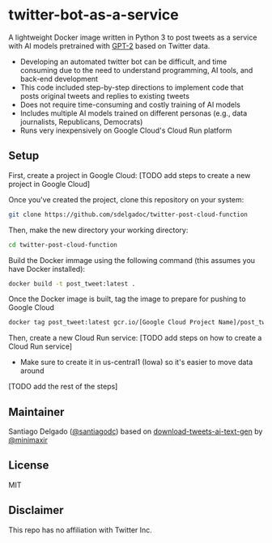 # twitter-bot-as-a-service

A lightweight Docker image written in Python 3 to post tweets as a service with AI models pretrained with [GPT-2](https://openai.com/blog/better-language-models/) based on Twitter data.
* Developing an automated twitter bot can be difficult, and time consuming due to the need to understand programming, AI tools, and back-end development
* This code included step-by-step directions to implement code that posts original tweets and replies to existing tweets
* Does not require time-consuming and costly training of AI models
* Includes multiple AI models trained on different personas (e.g., data journalists, Republicans, Democrats)
* Runs very inexpensively on Google Cloud's Cloud Run platform

## Setup

First, create a project in Google Cloud:
[TODO add steps to create a new project in Google Cloud]

Once you've created the project, clone this repository on your system:

```sh
git clone https://github.com/sdelgadoc/twitter-post-cloud-function
```

Then, make the new directory your working directory:
```sh
cd twitter-post-cloud-function
```

Build the Docker immage using the following command (this assumes you have Docker installed):
```sh
docker build -t post_tweet:latest .
```

Once the Docker image is built, tag the image to prepare for pushing to Google Cloud
```sh
docker tag post_tweet:latest gcr.io/[Google Cloud Project Name]/post_tweet
```

Then, create a new Cloud Run service:
[TODO add steps on how to create a Cloud Run service]
* Make sure to create it in us-central1 (Iowa) so it's easier to move data around

[TODO add the rest of the steps]

## Maintainer

Santiago Delgado  ([@santiagodc](https://twitter.com/santiagodc))
based on [download-tweets-ai-text-gen](https://github.com/minimaxir/download-tweets-ai-text-gen) by [@minimaxir](https://github.com/minimaxir)

## License

MIT

## Disclaimer

This repo has no affiliation with Twitter Inc.
